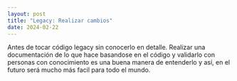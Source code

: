 ```yaml
---
layout: post
title: "Legacy: Realizar cambios"
date: 2024-02-22
---
```

Antes de tocar código legacy sin conocerlo en detalle. <!--more-->Realizar una documentación de lo que hace basandose en el código y validarlo con personas con conocimiento es una buena manera de entenderlo y así, en el futuro será mucho más facil para todo el mundo.